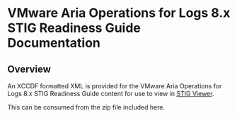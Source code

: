 # VMware Aria Operations for Logs 8.x STIG Readiness Guide Documentation

## Overview
An XCCDF formatted XML is provided for the VMware Aria Operations for Logs 8.x STIG Readiness Guide content for use to view in [STIG Viewer](https://public.cyber.mil/stigs/stig-viewing-tools/).  

This can be consumed from the zip file included here.